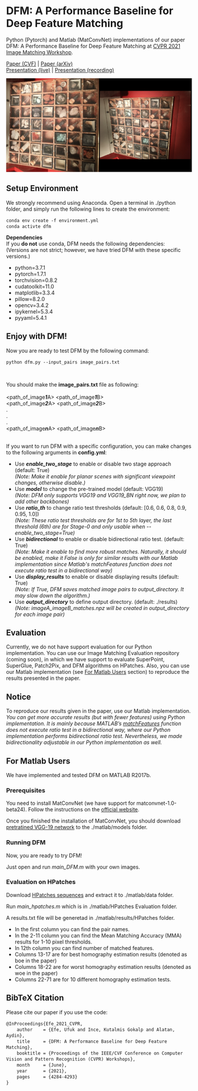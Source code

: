 # DFM: A Performance Baseline for Deep Feature Matching

Python (Pytorch) and Matlab (MatConvNet) implementations of our paper DFM: A Performance Baseline for Deep Feature Matching at [CVPR 2021 Image Matching Workshop](https://image-matching-workshop.github.io/).

[Paper (CVF)](https://openaccess.thecvf.com/content/CVPR2021W/IMW/papers/Efe_DFM_A_Performance_Baseline_for_Deep_Feature_Matching_CVPRW_2021_paper.pdf) | [Paper (arXiv)](https://arxiv.org/abs/2106.07791) <br />
[Presentation (live)](https://youtu.be/9cVV9m_b5Ys?t=9170) | [Presentation (recording)](https://www.youtube.com/watch?v=9oN09WkTwvo)

![Overview](hierarchical_refinement.gif)

## Setup Environment

We strongly recommend using Anaconda. Open a terminal in ./python folder, and simply run the following lines to create the environment:

````
conda env create -f environment.yml
conda activte dfm
````
**Dependencies** <br />
If you **do not** use conda, DFM needs the following dependencies: <br />
(Versions are not strict; however, we have tried DFM with these specific versions.)

- python=3.7.1
- pytorch=1.7.1
- torchvision=0.8.2
- cudatoolkit=11.0
- matplotlib=3.3.4
- pillow=8.2.0
- opencv=3.4.2
- ipykernel=5.3.4
- pyyaml=5.4.1

## Enjoy with DFM!
Now you are ready to test DFM by the following command:

````
python dfm.py --input_pairs image_pairs.txt
````

<br />

You should make the **image_pairs.txt** file as following: <br /> <br />
<path_of_image***1***A> <path_of_image***1***B> <br />
<path_of_image***2***A> <path_of_image***2***B> <br />
        .                                       <br />
        .                                       <br />
        .                                       <br />
<path_of_image***n***A> <path_of_image***n***B>
<br /> <br />

If you want to run DFM with a specific configuration, you can make changes to the following arguments in **config.yml**:
- Use ***enable_two_stage*** to enable or disable two stage approach (default: True) <br /> *(Note: Make it enable for planar scenes with significant viewpoint changes, otherwise disable.)*
- Use ***model*** to change the pre-trained model (default: VGG19) <br /> *(Note: DFM only supports VGG19 and VGG19_BN right now, we plan to add other backbones)*
- Use ***ratio_th*** to change ratio test thresholds (default: [0.6, 0.6, 0.8, 0.9, 0.95, 1.0]) <br /> *(Note: These ratio test thresholds are for 1st to 5th layer, the last threshold (6th) are for Stage-0 and only usable when --enable_two_stage=True)*
- Use ***bidirectional*** to enable or disable bidirectional ratio test. (default: True) <br /> *(Note: Make it enable to find more robust matches. Naturally, it should be enabled, make it False is only for similar results with our Matlab implementation since Matlab's matchFeatures function does not execute ratio test in a bidirectional way)*
- Use ***display_results*** to enable or disable displaying results (default: True) <br /> *(Note: If True, DFM saves matched image pairs to output_directory. It may slow down the algorithm.)*
- Use ***output_directory*** to define output directory. (default: ./results) <br /> *(Note: imageA_imageB_matches.npz will be created in output_directory for each image pair)*

## Evaluation
Currently, we do not have support evaluation for our Python implementation.
You can use our Image Matching Evaluation repository (coming soon), in which we have support to evaluate SuperPoint, SuperGlue, Patch2Pix, and DFM algorithms on HPatches.
Also, you can use our Matlab implementation (see [For Matlab Users](#for-matlab-users) section) to reproduce the results presented in the paper.

## Notice
To reproduce our results given in the paper, use our Matlab implementation. <br /> *You can get more accurate results (but with fewer features) using Python implementation. It is mainly because MATLAB’s [matchFeatures](https://www.mathworks.com/help/vision/ref/matchfeatures.html) function does not execute ratio test in a bidirectional way, where our Python implementation performs bidirectional ratio test. Nevertheless, we made bidirectionality adjustable in our Python implementation as well.*

## For Matlab Users

We have implemented and tested DFM on MATLAB R2017b.

### Prerequisites

You need to install MatConvNet (we have support for matconvnet-1.0-beta24). Follow the instructions on the [official website](https://www.vlfeat.org/matconvnet/install/).

Once you finished the installation of MatConvNet, you should download [pretratined VGG-19 network](https://www.vlfeat.org/matconvnet/models/imagenet-vgg-verydeep-19.mat) to the ./matlab/models folder.

### Running DFM
Now, you are ready to try DFM!

Just open and run *main_DFM.m* with your own images.

### Evaluation on HPatches

Download [HPatches sequences](http://icvl.ee.ic.ac.uk/vbalnt/hpatches/hpatches-sequences-release.tar.gz) and extract it to ./matlab/data folder.

Run *main_hpatches.m* which is in ./matlab/HPatches Evaluation folder.

A results.txt file will be generetad in ./matlab/results/HPatches folder. 
- In the first column you can find the pair names.
- In the 2-11 column you can find the Mean Matching Accuracy (MMA) results for 1-10 pixel thresholds. 
- In 12th column you can find number of matched features.
- Columns 13-17 are for best homography estimation results (denoted as boe in the paper)
- Columns 18-22 are for worst homography estimation results (denoted as woe in the paper)
- Columns 22-71 are for 10 different homography estimation tests.

## BibTeX Citation
Please cite our paper if you use the code:

```
@InProceedings{Efe_2021_CVPR,
    author    = {Efe, Ufuk and Ince, Kutalmis Gokalp and Alatan, Aydin},
    title     = {DFM: A Performance Baseline for Deep Feature Matching},
    booktitle = {Proceedings of the IEEE/CVF Conference on Computer Vision and Pattern Recognition (CVPR) Workshops},
    month     = {June},
    year      = {2021},
    pages     = {4284-4293}
}
```


